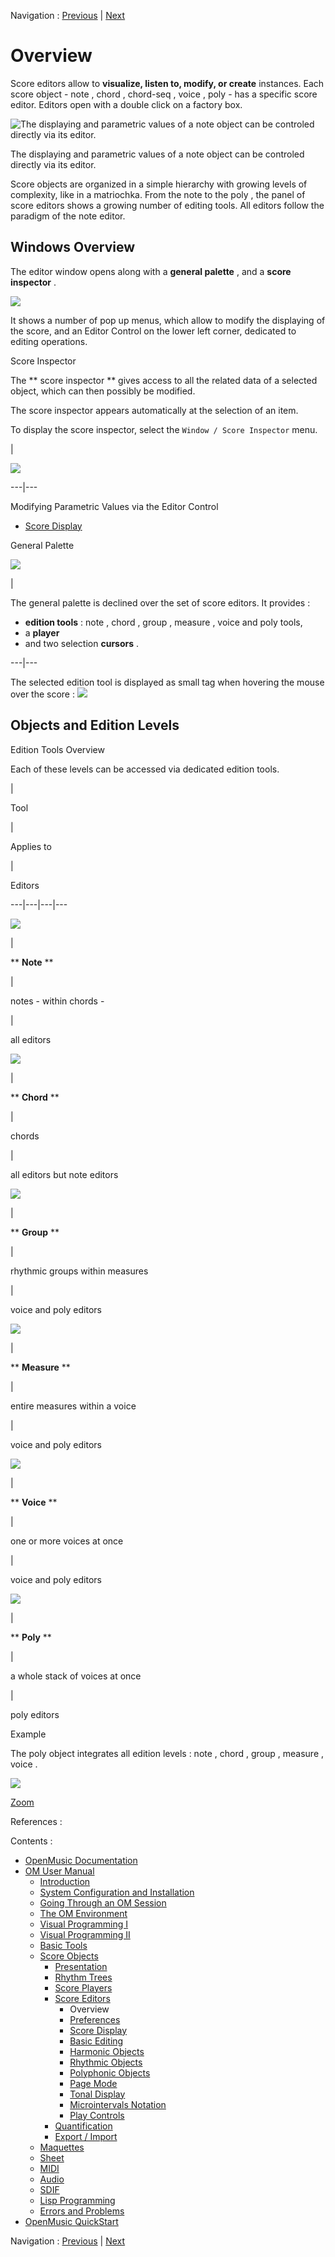 Navigation : [Previous](ScoreEditors "page précédente\(Score
Editors\)") | [Next](Editors-Prefs "page
suivante\(Preferences\)")


# Overview

Score editors allow to **visualize, listen to, modify, or create** instances.
Each score object - note ,  chord ,  chord-seq ,  voice ,  poly - has a
specific score editor. Editors open with a double click on a factory box.

![The displaying and parametric values of a note object can be controled
directly via its editor.](../res/editbasic.png)

The displaying and parametric values of a note object can be controled
directly via its editor.

Score objects are organized in a simple hierarchy with growing levels of
complexity, like in a matriochka. From the  note to the  poly , the panel of
score editors shows a growing number of editing tools. All editors follow the
paradigm of the  note editor.

## Windows Overview

The  editor window opens along with a  **general palette** , and a  **score
inspector** .

![](../res/noteeditor.png)

It shows a number of pop up menus, which allow to modify the displaying of the
score, and an Editor Control on the lower left corner, dedicated to editing
operations.

Score Inspector

The  ** score inspector ** gives access to all the related data of a selected
object, which can then possibly be modified.

The score inspector appears automatically at the selection of an item.

To display the score inspector, select the `Window / Score Inspector` menu.

|

![](../res/insp.png)  
  
---|---  
  
Modifying Parametric Values via the Editor Control

  * [Score Display](Editor-Display)

General Palette

![](../res/genpalette.png)

|

The general palette is declined over the set of score editors. It provides :

  * **edition tools**  :  note ,  chord ,  group ,  measure ,  voice and  poly tools,
  * a  **player**
  * and two selection  **cursors** .

  
  
---|---  
  
The selected edition tool is displayed as small tag when hovering the mouse
over the score  : ![](../res/addnotemouse_icon.png)

## Objects and Edition Levels

Edition Tools Overview

Each of these levels can be accessed via dedicated edition tools.

|

Tool

|

Applies to

|

Editors  
  
---|---|---|---  
  
![](../res/notetool_icon.png)

|

** **Note** **

|

notes - within chords -

|

all editors  
  
![](../res/chordtool1_icon.png)

|

** **Chord** **

|

chords

|

all editors but  note editors  
  
![](../res/grouptool_icon.png)

|

** **Group** **

|

 rhythmic groups within measures

|

voice and  poly editors  
  
![](../res/mesbutton_icon.png)

|

** **Measure** **

|

entire measures within a voice

|

voice and  poly editors  
  
![](../res/voicet_icon.png)

|

** **Voice** **

|

 one or more voices at once

|

voice and  poly editors  
  
![](../res/polytool_icon.png)

|

** **Poly** **

|

a whole stack of voices at once

|

poly editors  
  
Example

The poly object integrates all edition levels :  note ,  chord ,  group ,
measure ,  voice .

![](../res/polystructure1_scr.png)

[Zoom](../res/polystructure1_scr_1.png "Zoom \(nouvelle fenêtre\)")

References :

Contents :

  * [OpenMusic Documentation](OM-Documentation)
  * [OM User Manual](OM-User-Manual)
    * [Introduction](00-Contents)
    * [System Configuration and Installation](Installation)
    * [Going Through an OM Session](Goingthrough)
    * [The OM Environment](Environment)
    * [Visual Programming I](BasicVisualProgramming)
    * [Visual Programming II](AdvancedVisualProgramming)
    * [Basic Tools](BasicObjects)
    * [Score Objects](ScoreObjects)
      * [Presentation](Score-Objects-Intro)
      * [Rhythm Trees](RT)
      * [Score Players](ScorePlayer)
      * [Score Editors](ScoreEditors)
        * Overview
        * [Preferences](Editors-Prefs)
        * [Score Display](Editor-Display)
        * [Basic Editing](Editor-Basics)
        * [Harmonic Objects](Harmonic-Obj-Editor)
        * [Rhythmic Objects](Editor-Rhythm)
        * [Polyphonic Objects](Poly-Multi-Editor)
        * [Page Mode](Editor-PageMode)
        * [Tonal Display](Editor-Tonality)
        * [Microintervals Notation](Editor-Microintervals)
        * [Play Controls](Editor-Play)
      * [Quantification](Quantification)
      * [Export / Import](ImportExport)
    * [Maquettes](Maquettes)
    * [Sheet](Sheet)
    * [MIDI](MIDI)
    * [Audio](Audio)
    * [SDIF](SDIF)
    * [Lisp Programming](Lisp)
    * [Errors and Problems](errors)
  * [OpenMusic QuickStart](QuickStart-Chapters)

Navigation : [Previous](ScoreEditors "page précédente\(Score
Editors\)") | [Next](Editors-Prefs "page
suivante\(Preferences\)")

